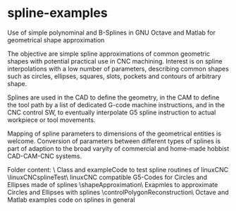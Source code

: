 # spline-examples
Use of simple polynominal and B-Splines in GNU Octave and Matlab for geometrical shape approximation

The objective are simple spline approximations of common geometric shapes with potential practical use in CNC machining.
Interest is on spline interpolations with a low number of parameters, describing common shapes such as circles, ellipses,
squares, slots, pockets and contours of arbitrary shape.

Splines are used in the CAD to define the geometry, in the CAM to define the tool path by
a list of dedicated G-code machine instructions, and in the CNC control SW, to eventually
interpolate G5 spline instruction to actual workpiece or tool movements.

Mapping of spline parameters to dimensions of the geometrical entities is welcome.
Conversion of parameters between different types of splines is part of adaption to the 
broad varyity of commercial and home-made hobbist CAD-CAM-CNC systems.

Folder content:
\                               Class and exampleCode to test spline routines of linuxCNC 
\linuxCNCsplineTest\            linuxCNC compatible G5-Codes for Circles and Ellipses made of splines 
\shapeApproximation\            Exapmles to approximate Circles and Ellipses with splines 
\controlPolygonReconstruction\  Octave and Matlab examples code on splines in general

